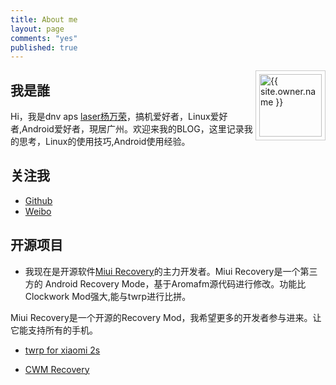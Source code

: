```yaml
---
title: About me
layout: page
comments: "yes"
published: true
---
```


<img src="{{ site.owner.avatar }}" alt="{{ site.owner.name }}" class="avatar" style="width: 100px; margin: 0 0 8px; border: solid 1px #ccc; float: right; padding: 5px;" />

## 我是誰

Hi，我是dnv aps [laser杨万荣][4]，搞机爱好者，Linux爱好者,Android爱好者，現居广州。欢迎来我的BLOG，这里记录我的思考，Linux的使用技巧,Android使用经验。

## 关注我

* [Github][3]
* [Weibo][4]

## 开源项目

 - 我现在是开源软件[Miui Recovery][0]的主力开发者。Miui Recovery是一个第三方的 Android Recovery Mode，基于Aromafm源代码进行修改。功能比Clockwork Mod强大,能与twrp进行比拼。

Miui Recovery是一个开源的Recovery Mod，我希望更多的开发者参与进来。让它能支持所有的手机。

 - [twrp for xiaomi 2s][1] 
   
 - [CWM Recovery][2] 


[0]: http://github.com/sndnvaps/miui_recovery "Miui Recovery"
[1]: https://github.com/sndnvaps/android_bootable_recovery_twrp "Team-Win-Recovery-Project"
[2]: https://github.com/sndnvaps/xiaomi_ivan_cwm_recovery "ClockWorkMode Recovery"
[3]: http://github.com/sndnvaps "开源项目主页"
[4]: http://weibo.com/210124187 "我的个人微博"
